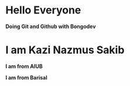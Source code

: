 # Hello Everyone
**Doing Git and Github with Bongodev**


# I am Kazi Nazmus Sakib

**I am from AIUB**

**I am from Barisal**